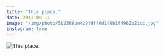 ```yaml
---
title: "This place."
date: 2012-09-11
image: "/img/photo/5b2388be429fdf46d140b1f4962b21cc.jpg"
instagram: true
---
```


![This place.](/img/photo/5b2388be429fdf46d140b1f4962b21cc.jpg)
